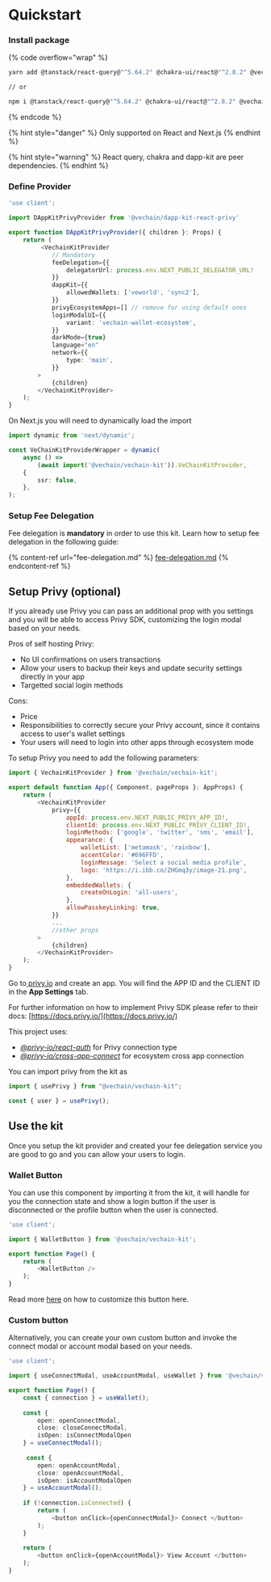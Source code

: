 # Quickstart

### Install package

{% code overflow="wrap" %}
```sh
yarn add @tanstack/react-query@"^5.64.2" @chakra-ui/react@"^2.8.2" @vechain/dapp-kit-react@"1.4.1" @vechain/vechain-kit

// or

npm i @tanstack/react-query@"^5.64.2" @chakra-ui/react@"^2.8.2" @vechain/dapp-kit-react@"1.4.1" @vechain/vechain-ki
```
{% endcode %}

{% hint style="danger" %}
Only supported on React and Next.js
{% endhint %}

{% hint style="warning" %}
React query, chakra and dapp-kit are peer dependencies.
{% endhint %}

### Define Provider

```typescript
'use client';

import DAppKitPrivyProvider from '@vechain/dapp-kit-react-privy'

export function DAppKitPrivyProvider({ children }: Props) {
    return (
         <VechainKitProvider
            // Mandatory
            feeDelegation={{
                delegatorUrl: process.env.NEXT_PUBLIC_DELEGATOR_URL!
            }}
            dappKit={{
                allowedWallets: ['veworld', 'sync2'],
            }}
            privyEcosystemApps=[] // remove for using default ones
            loginModalUI={{
                variant: 'vechain-wallet-ecosystem',
            }}
            darkMode={true}
            language="en"
            network={{
                type: 'main',
            }}
        >
            {children}
        </VechainKitProvider>
    );
}

```

On Next.js you will need to dynamically load the import

```typescript
import dynamic from 'next/dynamic';

const VeChainKitProviderWrapper = dynamic(
    async () =>
        (await import('@vechain/vechain-kit')).VeChainKitProvider,
    {
        ssr: false,
    },
);
```

### Setup Fee Delegation

Fee delegation is **mandatory** in order to use this kit. Learn how to setup fee delegation in the following guide:

{% content-ref url="fee-delegation.md" %}
[fee-delegation.md](fee-delegation.md)
{% endcontent-ref %}

## Setup Privy (optional)

If you already use Privy you can pass an additional prop with you settings and you will be able to access Privy SDK, customizing the login modal based on your needs.

Pros of self hosting Privy:

* No UI confirmations on users transactions
* Allow your users to backup their keys and update security settings directly in your app
* Targetted social login methods

Cons:

* Price
* Responsibilities to correctly secure your Privy account, since it contains access to user's wallet settings
* Your users will need to login into other apps through ecosystem mode

To setup Privy you need to add the following parameters:

```javascript
import { VechainKitProvider } from '@vechain/vechain-kit';

export default function App({ Component, pageProps }: AppProps) {
    return (
        <VechainKitProvider
            privy={{
                appId: process.env.NEXT_PUBLIC_PRIVY_APP_ID!,
                clientId: process.env.NEXT_PUBLIC_PRIVY_CLIENT_ID!,
                loginMethods: ['google', 'twitter', 'sms', 'email'],
                appearance: {
                    walletList: ['metamask', 'rainbow'],
                    accentColor: '#696FFD',
                    loginMessage: 'Select a social media profile',
                    logo: 'https://i.ibb.co/ZHGmq3y/image-21.png',
                },
                embeddedWallets: {
                    createOnLogin: 'all-users',
                },
                allowPasskeyLinking: true,
            }}
            ...
            //other props
        >
            {children}
        </VechainKitProvider>
    );
}
```

Go to[ privy.io](https://privy.io) and create an app. You will find the APP ID and the CLIENT ID in the **App Settings** tab.

For further information on how to implement Privy SDK please refer to their docs: [https://docs.privy.io/](https://docs.privy.io/)

This project uses:

* [_@privy-io/react-auth_](https://www.npmjs.com/package/@privy-io/react-auth) for Privy connection type
* [_@privy-io/cross-app-connect_](https://www.npmjs.com/package/@privy-io/cross-app-connect) for ecosystem cross app connection

You can import privy from the kit as&#x20;

```typescript
import { usePrivy } from "@vechain/vechain-kit";

const { user } = usePrivy();
```

## Use the kit

Once you setup the kit provider and created your fee delegation service you are good to go and you can allow your users to login.

### Wallet Button

You can use this component by importing it from the kit, it will handle for you the connection state and show a login button if the user is disconnected or the profile button when the user is connected.

```typescript
'use client';

import { WalletButton } from '@vechain/vechain-kit';

export function Page() {
    return (
        <WalletButton />
    );
}
```

Read more [here](quickstart.md#wallet-button) on how to customize this button here.

### Custom button

Alternatively, you can create your own custom button and invoke the connect modal or account modal based on your needs.

```typescript
'use client';

import { useConnectModal, useAccountModal, useWallet } from '@vechain/vechain-kit';

export function Page() {
    const { connection } = useWallet();
    
    const { 
        open: openConnectModal, 
        close: closeConnectModal, 
        isOpen: isConnectModalOpen 
    } = useConnectModal();
    
     const { 
        open: openAccountModal, 
        close: openAccountModal, 
        isOpen: isAccountModalOpen 
    } = useAccountModal();
    
    if (!connection.isConnected) {
        return (
            <button onClick={openConnectModal}> Connect </button>
        );
    }
    
    return (
        <button onClick={openAccountModal}> View Account </button>
    );
}
```
